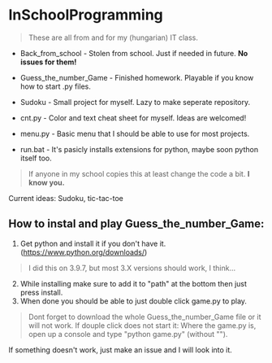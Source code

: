 # InSchoolProgramming
> These are all from and for my (hungarian) IT class.
- Back_from_school - Stolen from school. Just if needed in future. **No issues for them!**
- Guess_the_number_Game - Finished homework. Playable if you know how to start .py files.
- Sudoku - Small project for myself. Lazy to make seperate repository. 

- cnt.py - Color and text cheat sheet for myself. Ideas are welcomed!
- menu.py - Basic menu that I should be able to use for most projects.
- run.bat - It's pasicly installs extensions for python, maybe soon python itself too.
> If anyone in my school copies this at least change the code a bit. **I know you.**

Current ideas:
Sudoku, tic-tac-toe

## How to instal and play Guess_the_number_Game:
1. Get python and install it if you don't have it. (https://www.python.org/downloads/)
> I did this on 3.9.7, but most 3.X versions should work, I think...
2. While installing make sure to add it to "path" at the bottom then just press install. 
3. When done you should be able to just double click game.py to play.
> Dont forget to download the whole Guess_the_number_Game file or it will not work.
> If douple click does not start it: Where the game.py is, open up a console and type "python game.py" (without "").

If something doesn't work, just make an issue and I will look into it. 